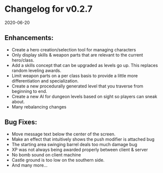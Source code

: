 # Changelog for v0.2.7
2020-06-20

## Enhancements:

* Create a hero creation/selection tool for managing characters
* Only display skills & weapon parts that are relevant to the current hero/class.
* Add a skills concept that can be upgraded as levels go up. This replaces random leveling awards.
* Limit weapon parts on a per class basis to provide a little more differentiation and specialization.
* Create a new procedurally generated level that you traverse from beginning to end.
* Create a new AI for dungeon levels based on sight so players can sneak about.
* Many rebalancing changes

## Bug Fixes:

* Move message text below the center of the screen.
* Make an effect that intuitively shows the push modifier is attached bug
* The starting area swinging barrel deals too much damage bug
* XP was not always being awarded properly between client & server
* No bomb sound on client machine
* Castle ground is too low on the southern side.
* And many more...
